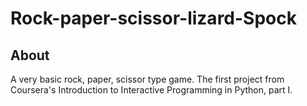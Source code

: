 # Rock-paper-scissor-lizard-Spock

## About

A very basic rock, paper, scissor type game. The first project from Coursera's Introduction to Interactive Programming in Python, part I. 

